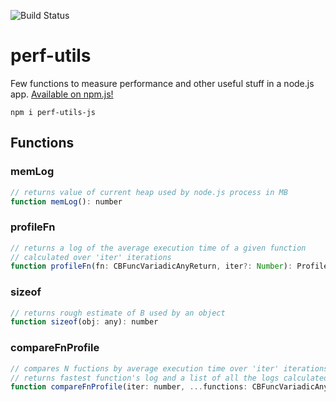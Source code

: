 ![Build Status](https://github.com/mrampazz/perf-utils/actions/workflows/main.yml/badge.svg)
# perf-utils

Few functions to measure performance and other useful stuff in a node.js app. [Available on npm.js!](https://www.npmjs.com/package/perf-utils-js)

```
npm i perf-utils-js
```

## Functions

### memLog

```js
// returns value of current heap used by node.js process in MB
function memLog(): number
```

### profileFn

```js
// returns a log of the average execution time of a given function
// calculated over 'iter' iterations
function profileFn(fn: CBFuncVariadicAnyReturn, iter?: Number): ProfileFnLog
```

### sizeof

```js
// returns rough estimate of B used by an object
function sizeof(obj: any): number
```

### compareFnProfile

```js
// compares N fuctions by average execution time over 'iter' iterations
// returns fastest function's log and a list of all the logs calculated
function compareFnProfile(iter: number, ...functions: CBFuncVariadicAnyReturn[]): CompareFnLog;
```

